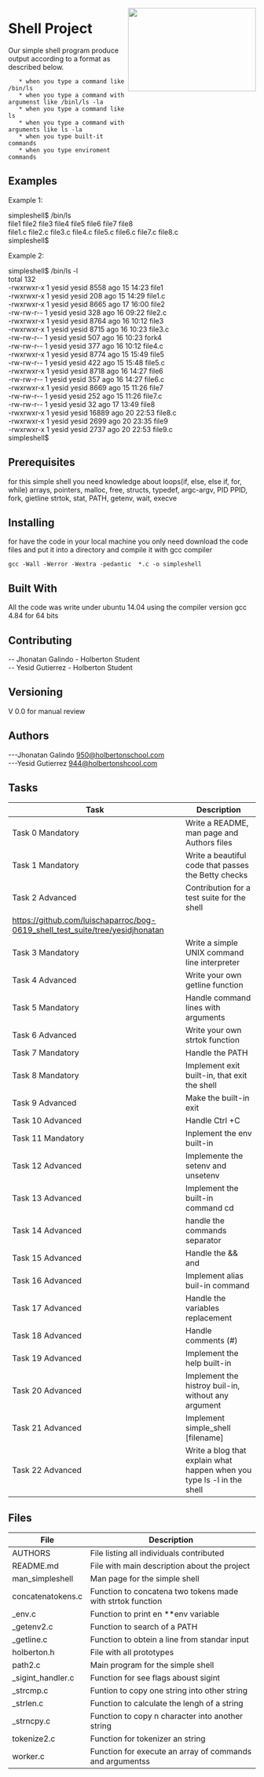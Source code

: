 <p>
<img width="260" height="170" src="https://davidjohncoleman.com/wp-djc/wp-content/uploads/2017/06/HBTN-Borderless-CMYK-Logo-Vertical-Color-Black@1200ppi-300x236.png" align="right" >
</p>





# Shell Project

Our simple shell program produce output according to a format as described below.
                                                                                
       * when you type a command like /bin/ls                                   
       * when you type a command with argumenst like /binl/ls -la               
       * when you type a command like ls                                        
       * when you type a command with arguments like ls -la                     
       * when you type built-it commands                                        
       * when you type enviroment commands                                      
                                                                                
## Examples                                                                     
                                                                                
Example 1:                                                                      
                                                                                
simpleshell$ /bin/ls                                                            
file1	     file2    file3    file4     file5     file6    file7    file8      
file1.c	     file2.c  file3.c  file4.c   file5.c   file6.c  file7.c  file8.c    
simpleshell$                                                                    
                                                                                
Example 2:                                                                      
                                                                                
simpleshell$ /bin/ls -l                                                         
total 132                                                                       
-rwxrwxr-x 1 yesid yesid  8558 ago 15 14:23 file1                               
-rwxrwxr-x 1 yesid yesid   208 ago 15 14:29 file1.c                             
-rwxrwxr-x 1 yesid yesid  8665 ago 17 16:00 file2                               
-rw-rw-r--   1 yesid yesid   328 ago 16 09:22 file2.c                             
-rwxrwxr-x 1 yesid yesid  8764 ago 16 10:12 file3                               
-rwxrwxr-x 1 yesid yesid  8715 ago 16 10:23 file3.c                             
-rw-rw-r--  1 yesid yesid   507 ago 16 10:23 fork4                               
-rw-rw-r--  1 yesid yesid   377 ago 16 10:12 file4.c                             
-rwxrwxr-x 1 yesid yesid  8774 ago 15 15:49 file5                               
-rw-rw-r--  1 yesid yesid   422 ago 15 15:48 file5.c                             
-rwxrwxr-x 1 yesid yesid  8718 ago 16 14:27 file6                               
-rw-rw-r--  1 yesid yesid   357 ago 16 14:27 file6.c                             
-rwxrwxr-x 1 yesid yesid  8669 ago 15 11:26 file7                               
-rw-rw-r--  1 yesid yesid   252 ago 15 11:26 file7.c                             
-rw-rw-r--  1 yesid yesid    32 ago 17 13:49 file8                               
-rwxrwxr-x  1 yesid yesid 16889 ago 20 22:53 file8.c                             
-rwxrwxr-x  1 yesid yesid  2699 ago 20 23:35 file9                               
-rwxrwxr-x  1 yesid yesid  2737 ago 20 22:53 file9.c                             
simpleshell$                                                                    
## Prerequisites

for this simple shell you need knowledge about loops(if, else, else if, for, while)
 arrays, pointers, malloc, free, structs, typedef, argc-argv, PID PPID, fork, gietline
strtok, stat, PATH, getenv, wait, execve

## Installing

for have the code in your local machine you only need download the code files and put it into a directory and compile it with gcc compiler 
```
gcc -Wall -Werror -Wextra -pedantic  *.c -o simpleshell
```
## Built With

All the code was write under ubuntu 14.04 using the compiler version
gcc 4.84 for 64 bits

## Contributing

-- Jhonatan Galindo - Holberton Student                                         
-- Yesid Gutierrez - Holberton Student                                          

## Versioning

V 0.0 for manual review

## Authors

---Jhonatan Galindo   950@holbertonschool.com                                  
---Yesid Gutierrez  944@holbertonshcool.com                                    

## Tasks

| Task               | Description                              |
| ------------------ | ---------------------------------------- |
| Task 0 Mandatory   | Write a README, man page and Authors files |
| Task 1 Mandatory   | Write a beautiful code that passes the Betty checks |
| Task 2 Advanced    | Contribution for a test suite for the shell
 https://github.com/luischaparroc/bog-0619_shell_test_suite/tree/yesidjhonatan |
| Task 3 Mandatory   | Write a simple UNIX command line interpreter |
| Task 4 Advanced    | Write your own getline function |
| Task 5  Mandatory  | Handle command lines with arguments |
| Task 6 Advanced    | Write your own strtok function |
| Task 7 Mandatory   | Handle the PATH |
| Task 8 Mandatory   | Implement exit built-in, that exit the shell |
| Task 9 Advanced    | Make the built-in exit |
| Task 10 Advanced   | Handle Ctrl +C |
| Task 11 Mandatory  | Inplement the env built-in|
| Task 12 Advanced   | Implemente the setenv and unsetenv |
| Task 13 Advanced   | Implement the built-in command cd|
| Task 14 Advanced   | handle the commands separator |
| Task 15 Advanced   | Handle the && and || shell logical operators|
| Task 16 Advanced   | Implement alias buil-in command|
| Task 17 Advanced   | Handle the variables replacement|
| Task 18 Advanced   | Handle comments (#)|
| Task 19 Advanced   | Implement the help built-in|
| Task 20 Advanced   | Implement the histroy buil-in, without any argument|
| Task 21 Advanced   | Implement simple_shell [filename]|
| Task 22 Advanced   | Write a blog that explain what happen when you type ls -l in the shell|
                                                                             
## Files

| File               | Description                              |
| ------------------ | ---------------------------------------- |
| AUTHORS            | File listing all individuals contributed |
| README.md          | File with main description about the project |
| man_simpleshell    | Man page for the simple shell |
| concatenatokens.c  | Function to concatena two tokens made with strtok function|
| _env.c             | Function to print en **env variable |
| _getenv2.c         | Function to search of a PATH |
| _getline.c         | Function to obtein a line from standar input |
| holberton.h        | File with all prototypes |
| path2.c            | Main program for the simple shell |
| _sigint_handler.c  | Function for see flags aboust sigint |
| _strcmp.c          | Funtion to copy one string into other string |
| _strlen.c          | Function to calculate the lengh of a string |
| _strncpy.c         | Function to copy n character into another string |
| tokenize2.c        | Function for tokenizer an string |
| worker.c           | Function for execute an array of commands and argumentss |

